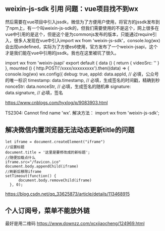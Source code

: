 ## weixin-js-sdk 引用 问题：vue项目找不到wx

然后需要在vue项目中引入jssdk，微信为了方便用户使用，将官方的jssdk发布到了npm上，有一个叫weixin-js-sdk的，但我们需要使用的不是这个，网上很多在vue中引用的是这个，但是这个是为commonjs发布的版本，只能通过require引入，很多人发现在vue中引入import wx from 'weixin-js-sdk'，console.log(wx)会出现undefined，实际为了方便es6使用，官方发布了一个weixin-jsapi，这个才是我们能在vue中引用的jssdk。我也在这里被坑了很久。

import wx from 'weixin-jsapi'
export default {
  data () {
    return {
      videoSrc: ''
    }
  },
  mounted () {
    http.POST('/xxxx/xxxxxxxxx').then((data) => {
      console.log(wx)
      wx.config({
        debug: true,
        appId: data.appId, // 必填，公众号的唯一标识
        timestamp: data.timestamp, // 必填，生成签名的时间戳，精确到秒
        nonceStr: data.nonceStr, // 必填，生成签名的随机串
        signature: data.signature, // 必填，签名

https://www.cnblogs.com/hyxlog/p/9083903.html

TS2304: Cannot find name 'wx'.
解决方法：
import wx from 'weixin-js-sdk';

## 解决微信内置浏览器无法动态更新title的问题
```javacript
let iframe = document.createElement("iframe")
//设置标题
document.title = '这里是要修改成的新标题';
//随便加载点什么
iframe.src="/favicon.ico"
document.body.appendChild(iframe)
//刷新后移除iframe
setTimeout(function() {
      document.body.removeChild(iframe)
  }, 0);
```
https://blog.csdn.net/qq_33625873/article/details/113468915

## 个人订阅号，菜单不能放外链
最好是用二维码
https://www.downzz.com/xcxjiaocheng/124969.html